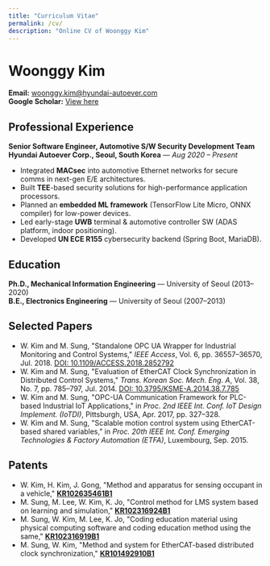 ```yaml
---
title: "Curriculum Vitae"
permalink: /cv/
description: "Online CV of Woonggy Kim"
---
```


# Woonggy Kim

**Email:** woonggy.kim@hyundai-autoever.com  
**Google Scholar:** [View here](https://scholar.google.com/citations?user=iHHuLeYAAAAJ)

## Professional Experience
**Senior Software Engineer, Automotive S/W Security Development Team**  
**Hyundai Autoever Corp., Seoul, South Korea** — *Aug 2020 – Present*

- Integrated **MACsec** into automotive Ethernet networks for secure comms in next-gen E/E architectures.
- Built **TEE**-based security solutions for high-performance application processors.
- Planned an **embedded ML framework** (TensorFlow Lite Micro, ONNX compiler) for low-power devices.
- Led early-stage **UWB** terminal & automotive controller SW (ADAS platform, indoor positioning).
- Developed **UN ECE R155** cybersecurity backend (Spring Boot, MariaDB).

## Education
**Ph.D., Mechanical Information Engineering** — University of Seoul (2013–2020)  
**B.E., Electronics Engineering** — University of Seoul (2007–2013)

## Selected Papers

- W. Kim and M. Sung, "Standalone OPC UA Wrapper for Industrial Monitoring and Control Systems," *IEEE Access*, Vol. 6, pp. 36557–36570, Jul. 2018. [DOI: 10.1109/ACCESS.2018.2852792](https://doi.org/10.1109/ACCESS.2018.2852792)  
- W. Kim and M. Sung, "Evaluation of EtherCAT Clock Synchronization in Distributed Control Systems," *Trans. Korean Soc. Mech. Eng. A*, Vol. 38, No. 7, pp. 785–797, Jul. 2014. [DOI: 10.3795/KSME-A.2014.38.7.785](https://doi.org/10.3795/KSME-A.2014.38.7.785)  
- W. Kim and M. Sung, "OPC-UA Communication Framework for PLC-based Industrial IoT Applications," in *Proc. 2nd IEEE Int. Conf. IoT Design Implement. (IoTDI)*, Pittsburgh, USA, Apr. 2017, pp. 327–328.  
- W. Kim and M. Sung, "Scalable motion control system using EtherCAT-based shared variables," in *Proc. 20th IEEE Int. Conf. Emerging Technologies & Factory Automation (ETFA)*, Luxembourg, Sep. 2015.  

## Patents

- W. Kim, H. Kim, J. Gong, "Method and apparatus for sensing occupant in a vehicle," [**KR102635461B1**](https://patents.google.com/patent/KR102635461B1/en)
- M. Sung, M. Lee, W. Kim, K. Jo, "Control method for LMS system based on learning and simulation," [**KR102316924B1**](https://patents.google.com/patent/KR102316924B1/en)  
- M. Sung, W. Kim, M. Lee, K. Jo, "Coding education material using physical computing software and coding education method using the same," [**KR102316919B1**](https://patents.google.com/patent/KR102316919B1/en)  
- M. Sung, W. Kim, "Method and system for EtherCAT-based distributed clock synchronization," [**KR101492910B1**](https://patents.google.com/patent/KR101492910B1/en)
